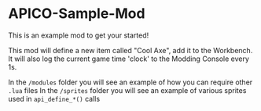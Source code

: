 # APICO-Sample-Mod
This is an example mod to get your started!

This mod will define a new item called "Cool Axe", add it to the Workbench.
It will also log the current game time 'clock' to the Modding Console every 1s.

In the `/modules` folder you will see an example of how you can require other `.lua` files
In the `/sprites` folder you will see an example of various sprites used in `api_define_*()` calls

